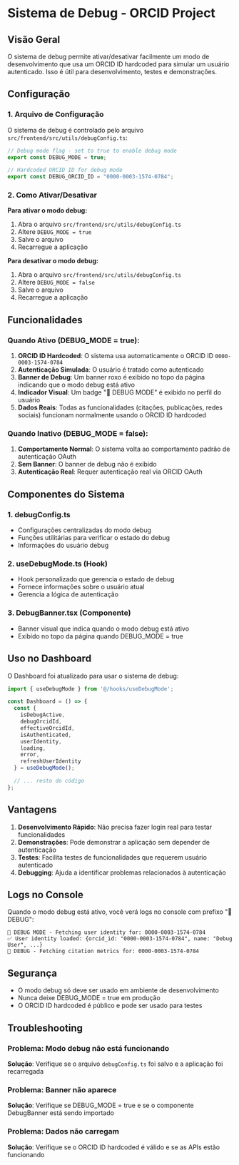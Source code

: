 # Sistema de Debug - ORCID Project

## Visão Geral

O sistema de debug permite ativar/desativar facilmente um modo de desenvolvimento que usa um ORCID ID hardcoded para simular um usuário autenticado. Isso é útil para desenvolvimento, testes e demonstrações.

## Configuração

### 1. Arquivo de Configuração

O sistema de debug é controlado pelo arquivo `src/frontend/src/utils/debugConfig.ts`:

```typescript
// Debug mode flag - set to true to enable debug mode
export const DEBUG_MODE = true;

// Hardcoded ORCID ID for debug mode
export const DEBUG_ORCID_ID = "0000-0003-1574-0784";
```

### 2. Como Ativar/Desativar

**Para ativar o modo debug:**
1. Abra o arquivo `src/frontend/src/utils/debugConfig.ts`
2. Altere `DEBUG_MODE = true`
3. Salve o arquivo
4. Recarregue a aplicação

**Para desativar o modo debug:**
1. Abra o arquivo `src/frontend/src/utils/debugConfig.ts`
2. Altere `DEBUG_MODE = false`
3. Salve o arquivo
4. Recarregue a aplicação

## Funcionalidades

### Quando Ativo (DEBUG_MODE = true):

1. **ORCID ID Hardcoded**: O sistema usa automaticamente o ORCID ID `0000-0003-1574-0784`
2. **Autenticação Simulada**: O usuário é tratado como autenticado
3. **Banner de Debug**: Um banner roxo é exibido no topo da página indicando que o modo debug está ativo
4. **Indicador Visual**: Um badge "🔧 DEBUG MODE" é exibido no perfil do usuário
5. **Dados Reais**: Todas as funcionalidades (citações, publicações, redes sociais) funcionam normalmente usando o ORCID ID hardcoded

### Quando Inativo (DEBUG_MODE = false):

1. **Comportamento Normal**: O sistema volta ao comportamento padrão de autenticação OAuth
2. **Sem Banner**: O banner de debug não é exibido
3. **Autenticação Real**: Requer autenticação real via ORCID OAuth

## Componentes do Sistema

### 1. debugConfig.ts
- Configurações centralizadas do modo debug
- Funções utilitárias para verificar o estado do debug
- Informações do usuário debug

### 2. useDebugMode.ts (Hook)
- Hook personalizado que gerencia o estado de debug
- Fornece informações sobre o usuário atual
- Gerencia a lógica de autenticação

### 3. DebugBanner.tsx (Componente)
- Banner visual que indica quando o modo debug está ativo
- Exibido no topo da página quando DEBUG_MODE = true

## Uso no Dashboard

O Dashboard foi atualizado para usar o sistema de debug:

```typescript
import { useDebugMode } from '@/hooks/useDebugMode';

const Dashboard = () => {
  const {
    isDebugActive,
    debugOrcidId,
    effectiveOrcidId,
    isAuthenticated,
    userIdentity,
    loading,
    error,
    refreshUserIdentity
  } = useDebugMode();

  // ... resto do código
};
```

## Vantagens

1. **Desenvolvimento Rápido**: Não precisa fazer login real para testar funcionalidades
2. **Demonstrações**: Pode demonstrar a aplicação sem depender de autenticação
3. **Testes**: Facilita testes de funcionalidades que requerem usuário autenticado
4. **Debugging**: Ajuda a identificar problemas relacionados à autenticação

## Logs no Console

Quando o modo debug está ativo, você verá logs no console com prefixo "🔧 DEBUG":

```
🔧 DEBUG MODE - Fetching user identity for: 0000-0003-1574-0784
✅ User identity loaded: {orcid_id: "0000-0003-1574-0784", name: "Debug User", ...}
🔄 DEBUG - Fetching citation metrics for: 0000-0003-1574-0784
```

## Segurança

- O modo debug só deve ser usado em ambiente de desenvolvimento
- Nunca deixe DEBUG_MODE = true em produção
- O ORCID ID hardcoded é público e pode ser usado para testes

## Troubleshooting

### Problema: Modo debug não está funcionando
**Solução**: Verifique se o arquivo `debugConfig.ts` foi salvo e a aplicação foi recarregada

### Problema: Banner não aparece
**Solução**: Verifique se DEBUG_MODE = true e se o componente DebugBanner está sendo importado

### Problema: Dados não carregam
**Solução**: Verifique se o ORCID ID hardcoded é válido e se as APIs estão funcionando 